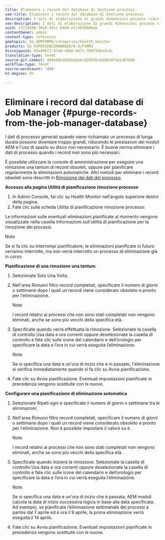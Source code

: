 ```yaml
---
title: Eliminare i record dal database di Gestione processi
seo-title: Eliminare i record dal database di Gestione processi
description: I dati di elaborazione di grandi dimensioni possono ridurre le prestazioni dei moduli AEM. È buona norma eliminare i dati di processo quando i record non sono più necessari.
seo-description: I dati di elaborazione di grandi dimensioni possono ridurre le prestazioni dei moduli AEM. È buona norma eliminare i dati di processo quando i record non sono più necessari.
uuid: cf214498-36e9-4dcc-b4d4-e7c46f80dbab
contentOwner: admin
content-type: reference
geptopics: SG_AEMFORMS/categories/health_monitor
products: SG_EXPERIENCEMANAGER/6.4/FORMS
discoiquuid: 69a406f2-4fa8-40bb-b671-7b0f5b6a2c4c
translation-type: tm+mt
source-git-commit: d04e08e105bba2e6c92d93bcb58839f1b5307bd8
workflow-type: tm+mt
source-wordcount: '499'
ht-degree: 0%

---
```



# Eliminare i record dal database di Job Manager {#purge-records-from-the-job-manager-database}

I dati di processo generati quando viene richiamato un processo di lunga durata possono diventare troppo grandi, riducendo le prestazioni dei moduli AEM e l&#39;uso di spazio su disco non necessario. È buona norma eliminare i dati di processo quando i record non sono più necessari.

È possibile utilizzare la console di amministrazione per eseguire una rimozione una tantum di record obsoleti, oppure per pianificare regolarmente le eliminazioni automatiche. Altri metodi per eliminare i record obsoleti sono descritti in [Rimozione dei dati del processo](/help/forms/using/admin-help/purging-process-data.md#purging-process-data).

**Accesso alla pagina Utilità di pianificazione rimozione processo**

1. In Admin Console, fai clic su Health Monitor nell’angolo superiore destro della pagina.
1. Fate clic sulla scheda Utilità di pianificazione rimozione processo.

Le informazioni sulle eventuali eliminazioni pianificate al momento vengono visualizzate nella casella Informazioni sull&#39;utilità di pianificazione per la rimozione dei processi.

>[!NOTE]
>
>Se si fa clic su Interrompi pianificatore, le eliminazioni pianificate in futuro verranno interrotte, ma non verrà interrotto un processo di eliminazione già in corso.

**Pianificazione di una rimozione una tantum**

1. Selezionate Solo Una Volta.
1. Nell&#39;area Rimuovi filtro record completati, specificare il numero di giorni o settimane dopo i quali un record viene considerato obsoleto e pronto per l&#39;eliminazione.

   >[!NOTE]
   >
   >I record relativi ai processi che non sono stati completati non vengono eliminati, anche se sono più vecchi della specifica età.

1. Specificate quando verrà effettuata la rimozione. Selezionate la casella di controllo Usa data e ora correnti oppure deselezionate la casella di controllo e fate clic sulle icone del calendario e dell’orologio per specificare la data e l’ora in cui verrà eseguita l’eliminazione.

   >[!NOTE]
   >
   >Se si specifica una data e un&#39;ora di inizio che è in passato, l&#39;eliminazione si verifica immediatamente quando si fa clic su Avvia pianificazione.

1. Fate clic su Avvia pianificazione. Eventuali impostazioni pianificate in precedenza vengono sostituite con le nuove.

**Configurare una pianificazione di eliminazione automatica**

1. Selezionate Ripeti ogni e specificate il numero di giorni o settimane tra le eliminazioni.
1. Nell&#39;area Rimuovi filtro record completati, specificare il numero di giorni o settimane dopo i quali un record viene considerato obsoleto e pronto per l&#39;eliminazione. Non è possibile impostare il valore su `0`.

   >[!NOTE]
   >
   >I record relativi ai processi che non sono stati completati non vengono eliminati, anche se sono più vecchi della specifica età.

1. Specificate quando inizierà la rimozione. Selezionate la casella di controllo Usa data e ora correnti oppure deselezionate la casella di controllo e fate clic sulle icone del calendario e dell’orologio per specificare la data e l’ora in cui verrà eseguita l’eliminazione.

   >[!NOTE]
   >
   >Se si specifica una data e un&#39;ora di inizio che è passata, AEM moduli calcola la data di inizio successiva logica in base alla data specificata. Ad esempio, se pianificate l’eliminazione settimanale dei processi a partire dal 7 aprile ed è ora il 9 aprile, la prima eliminazione verrà eseguita il 14 aprile.

1. Fate clic su Avvia pianificazione. Eventuali impostazioni pianificate in precedenza vengono sostituite con le nuove.

